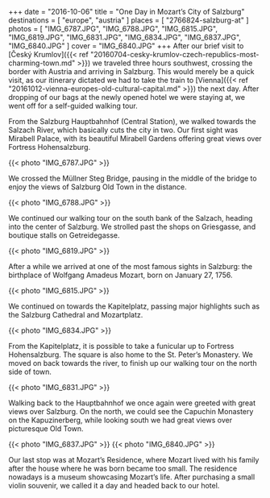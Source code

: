 +++
date    = "2016-10-06"
title   = "One Day in Mozart’s City of Salzburg"
destinations = [ "europe", "austria" ]
places  = [ "2766824-salzburg-at" ]
photos  = [
  "IMG_6787.JPG", "IMG_6788.JPG", "IMG_6815.JPG", "IMG_6819.JPG", "IMG_6831.JPG",
  "IMG_6834.JPG", "IMG_6837.JPG", "IMG_6840.JPG"
]
cover = "IMG_6840.JPG"
+++
After our brief visit to [Český Krumlov]({{< ref "20160704-cesky-krumlov-czech-republics-most-charming-town.md" >}}) we traveled three hours southwest, crossing the border with Austria and arriving in Salzburg. This would merely be a quick visit, as our itinerary dictated we had to take the train to [Vienna]({{< ref "20161012-vienna-europes-old-cultural-capital.md" >}}) the next day. After dropping of our bags at the newly opened hotel we were staying at, we went off for a self-guided walking tour.
<!--more-->
From the Salzburg Hauptbahnhof (Central Station), we walked towards the Salzach River, which basically cuts the city in two. Our first sight was Mirabell Palace, with its beautiful Mirabell Gardens offering great views over Fortress Hohensalzburg.

{{< photo "IMG_6787.JPG" >}}

We crossed the Müllner Steg Bridge, pausing in the middle of the bridge to enjoy the views of Salzburg Old Town in the distance.

{{< photo "IMG_6788.JPG" >}}

We continued our walking tour on the south bank of the Salzach, heading into the center of Salzburg. We strolled past the shops on Griesgasse, and boutique stalls on Getreidegasse.

{{< photo "IMG_6819.JPG" >}}

After a while we arrived at one of the most famous sights in Salzburg: the birthplace of Wolfgang Amadeus Mozart, born on January 27, 1756.

{{< photo "IMG_6815.JPG" >}}

We continued on towards the Kapitelplatz, passing major highlights such as the Salzburg Cathedral and Mozartplatz.

{{< photo "IMG_6834.JPG" >}}

From the Kapitelplatz, it is possible to take a funicular up to Fortress Hohensalzburg. The square is also home to the St. Peter’s Monastery. We moved on back towards the river, to finish up our walking tour on the north side of town.

{{< photo "IMG_6831.JPG" >}}

Walking back to the Hauptbahnhof we once again were greeted with great views over Salzburg. On the north, we could see the Capuchin Monastery on the Kapuzinerberg, while looking south we had great views over picturesque Old Town.

{{< photo "IMG_6837.JPG" >}}
{{< photo "IMG_6840.JPG" >}}

Our last stop was at Mozart’s Residence, where Mozart lived with his family after the house where he was born became too small. The residence nowadays is a museum showcasing Mozart’s life. After purchasing a small violin souvenir, we called it a day and headed back to our hotel.